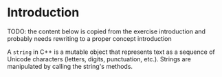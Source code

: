 # Introduction

TODO: the content below is copied from the exercise introduction and probably needs rewriting to a proper concept introduction

A `string` in C++ is a mutable object that represents text as a sequence of Unicode characters (letters, digits, punctuation, etc.). Strings are manipulated by calling the string's methods.
